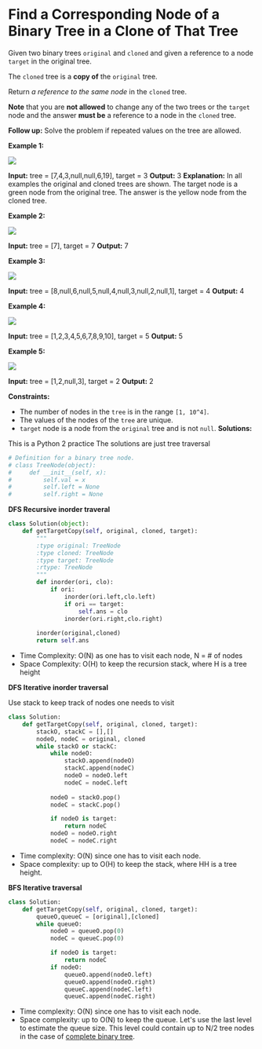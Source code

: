 # Find a Corresponding Node of a Binary Tree in a Clone of That Tree
Given two binary trees  `original`  and  `cloned`  and given a reference to a node  `target`  in the original tree.

The  `cloned`  tree is a  **copy of**  the  `original`  tree.

Return  _a reference to the same node_  in the  `cloned`  tree.

**Note**  that you are  **not allowed**  to change any of the two trees or the  `target`  node and the answer  **must be**  a reference to a node in the  `cloned`  tree.

**Follow up:** Solve the problem if repeated values on the tree are allowed.

**Example 1:**

![](https://assets.leetcode.com/uploads/2020/02/21/e1.png)

**Input:** tree = [7,4,3,null,null,6,19], target = 3
**Output:** 3
**Explanation:** In all examples the original and cloned trees are shown. The target node is a green node from the original tree. The answer is the yellow node from the cloned tree.

**Example 2:**

![](https://assets.leetcode.com/uploads/2020/02/21/e2.png)

**Input:** tree = [7], target =  7
**Output:** 7

**Example 3:**

![](https://assets.leetcode.com/uploads/2020/02/21/e3.png)

**Input:** tree = [8,null,6,null,5,null,4,null,3,null,2,null,1], target = 4
**Output:** 4

**Example 4:**

![](https://assets.leetcode.com/uploads/2020/02/21/e4.png)

**Input:** tree = [1,2,3,4,5,6,7,8,9,10], target = 5
**Output:** 5

**Example 5:**

![](https://assets.leetcode.com/uploads/2020/02/21/e5.png)

**Input:** tree = [1,2,null,3], target = 2
**Output:** 2

**Constraints:**

 -   The number of nodes in the  `tree`  is in the range  `[1, 10^4]`.
 -   The values of the nodes of the  `tree`  are unique.
 -   `target`  node is a node from the  `original`  tree and is not  `null`.
**Solutions:**

This is a Python 2 practice
The solutions are just tree traversal

```python
# Definition for a binary tree node.
# class TreeNode(object):
#     def __init__(self, x):
#         self.val = x
#         self.left = None
#         self.right = None
```

**DFS Recursive inorder traveral**

```python
class Solution(object):
    def getTargetCopy(self, original, cloned, target):
        """
        :type original: TreeNode
        :type cloned: TreeNode
        :type target: TreeNode
        :rtype: TreeNode
        """
        def inorder(ori, clo):
            if ori:
                inorder(ori.left,clo.left)
                if ori == target:
                    self.ans = clo
                inorder(ori.right,clo.right)
                
        inorder(original,cloned)
        return self.ans
```
 - Time Complexity: O(N) as one has to visit each node, N = # of nodes
 - Space Complexity: O(H) to keep the recursion stack, where H is a tree
   height

**DFS Iterative inorder traversal**

Use stack to keep track of nodes one needs to visit

```python
class Solution:
	def getTargetCopy(self, original, cloned, target):
		stackO, stackC = [],[]
		nodeO, nodeC = original, cloned
		while stackO or stackC:
			while nodeO:
				stackO.append(nodeO)
				stackC.append(nodeC)
				nodeO = nodeO.left
				nodeC = nodeC.left
			
			nodeO = stackO.pop()
			nodeC = stackC.pop()

			if nodeO is target:
				return nodeC
			nodeO = nodeO.right
			nodeC = nodeC.right
```

-   Time complexity:  O(N) since one has to visit each node.
-   Space complexity: up to  O(H)  to keep the stack, where  HH  is a tree height.

**BFS Iterative traversal**

```python
class Solution:
	def getTargetCopy(self, original, cloned, target):
		queueO,queueC = [original],[cloned]
		while queueO:
			nodeO = queueO.pop(0)
			nodeC = queueC.pop(0)

			if nodeO is target:
				return nodeC
			if nodeO:
				queueO.append(nodeO.left)
				queueO.append(nodeO.right)
				queueC.append(nodeC.left)
				queueC.append(nodeC.right)
```
-   Time complexity:  O(N) since one has to visit each node.
-   Space complexity: up to O(N)  to keep the queue. Let's use the last level to estimate the queue size. This level could contain up to  N/2 tree nodes in the case of  [complete binary tree](https://leetcode.com/problems/count-complete-tree-nodes/).